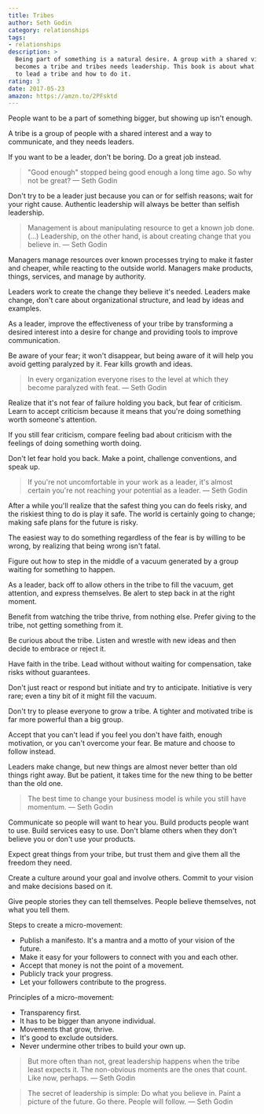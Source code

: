 ```yaml
---
title: Tribes
author: Seth Godin
category: relationships
tags:
- relationships
description: >
  Being part of something is a natural desire. A group with a shared vision
  becomes a tribe and tribes needs leadership. This book is about what it means
  to lead a tribe and how to do it.
rating: 3
date: 2017-05-23
amazon: https://amzn.to/2PFsktd
---
```


People want to be a part of something bigger, but showing up isn't enough.

A tribe is a group of people with a shared interest and a way to communicate,
and they needs leaders.

If you want to be a leader, don't be boring. Do a great job instead.

> "Good enough" stopped being good enough a long time ago. So why not be great?
> — Seth Godin

Don't try to be a leader just because you can or for selfish reasons; wait for
your right cause. Authentic leadership will always be better than selfish
leadership.

> Management is about manipulating resource to get a known job done. (...)
> Leadership, on the other hand, is about creating change that you believe in. —
> Seth Godin

Managers manage resources over known processes trying to make it faster and
cheaper, while reacting to the outside world. Managers make products, things,
services, and manage by authority.

Leaders work to create the change they believe it's needed. Leaders make change,
don't care about organizational structure, and lead by ideas and examples.

As a leader, improve the effectiveness of your tribe by transforming a desired
interest into a desire for change and providing tools to improve communication.

Be aware of your fear; it won't disappear, but being aware of it will help you
avoid getting paralyzed by it. Fear kills growth and ideas.

> In every organization everyone rises to the level at which they become
> paralyzed with feat. — Seth Godin

Realize that it's not fear of failure holding you back, but fear of criticism.
Learn to accept criticism because it means that you're doing something worth
someone's attention.

If you still fear criticism, compare feeling bad about criticism with the
feelings of doing something worth doing.

Don't let fear hold you back. Make a point, challenge conventions, and speak up.

> If you're not uncomfortable in your work as a leader, it's almost certain
> you're not reaching your potential as a leader. — Seth Godin

After a while you'll realize that the safest thing you can do feels risky, and
the riskiest thing to do is play it safe. The world is certainly going to
change; making safe plans for the future is risky.

The easiest way to do something regardless of the fear is by willing to be
wrong, by realizing that being wrong isn't fatal.

Figure out how to step in the middle of a vacuum generated by a group waiting
for something to happen.

As a leader, back off to allow others in the tribe to fill the vacuum, get
attention, and express themselves. Be alert to step back in at the right moment.

Benefit from watching the tribe thrive, from nothing else. Prefer giving to the
tribe, not getting something from it.

Be curious about the tribe. Listen and wrestle with new ideas and then decide to
embrace or reject it.

Have faith in the tribe. Lead without without waiting for compensation, take
risks without guarantees.

Don't just react or respond but initiate and try to anticipate. Initiative is
very rare; even a tiny bit of it might fill the vacuum.

Don't try to please everyone to grow a tribe. A tighter and motivated tribe is
far more powerful than a big group.

Accept that you can't lead if you feel you don't have faith, enough motivation,
or you can't overcome your fear. Be mature and choose to follow instead.

Leaders make change, but new things are almost never better than old things
right away. But be patient, it takes time for the new thing to be better than
the old one.

> The best time to change your business model is while you still have momentum.
> — Seth Godin

Communicate so people will want to hear you. Build products people want to use.
Build services easy to use. Don't blame others when they don't believe you or
don't use your products.

Expect great things from your tribe, but trust them and give them all the
freedom they need.

Create a culture around your goal and involve others. Commit to your vision and
make decisions based on it.

Give people stories they can tell themselves. People believe themselves, not
what you tell them.

Steps to create a micro-movement:

* Publish a manifesto. It's a mantra and a motto of your vision of the future.
* Make it easy for your followers to connect with you and each other.
* Accept that money is not the point of a movement.
* Publicly track your progress.
* Let your followers contribute to the progress.

Principles of a micro-movement:

* Transparency first.
* It has to be bigger than anyone individual.
* Movements that grow, thrive.
* It's good to exclude outsiders.
* Never undermine other tribes to build your own up.

> But more often than not, great leadership happens when the tribe least expects
> it. The non-obvious moments are the ones that count. Like now, perhaps. — Seth
> Godin

> The secret of leadership is simple: Do what you believe in. Paint a picture of
> the future. Go there. People will follow. — Seth Godin
